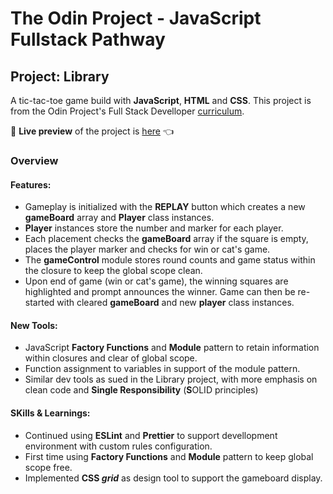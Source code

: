 # The Odin Project - JavaScript Fullstack Pathway

## Project: Library

A tic-tac-toe game build with **JavaScript**, **HTML** and **CSS**.
This project is from the Odin Project's Full Stack Develloper [curriculum](https://www.theodinproject.com/lessons/node-path-javascript-tic-tac-toe).

🔗 **Live preview** of the project is [here](https://dr3wsky.github.io/tic-tac-toe/) :point_left:

### Overview

#### **Features:**

- Gameplay is initialized with the **REPLAY** button which creates a new **gameBoard** array and **Player** class instances.
- **Player** instances store the number and marker for each player.
- Each placement checks the **gameBoard** array if the square is empty, places the player marker and checks for win or cat's game.
- The **gameControl** module stores round counts and game status within the closure to keep the global scope clean.
- Upon end of game (win or cat's game), the winning squares are highlighted and prompt announces the winner. Game can then be re-started with cleared **gameBoard** and new **player** class instances.

#### **New Tools:**

- JavaScript **Factory Functions** and **Module** pattern to retain information within closures and clear of global scope.
- Function assignment to variables in support of the module pattern.
- Similar dev tools as sued in the Library project, with more emphasis on clean code and **Single Responsibility** (**S**OLID principles)

#### **SKills & Learnings:**

- Continued using **ESLint** and **Prettier** to support devellopment environment with custom rules configuration.
- First time using **Factory Functions** and **Module** pattern to keep global scope free.
- Implemented **CSS _grid_** as design tool to support the gameboard display.
